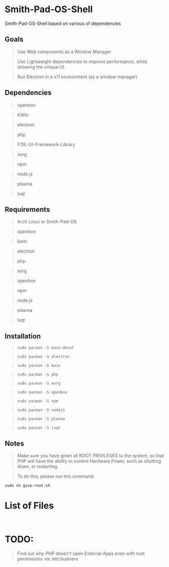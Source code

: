 # Smith-Pad-OS-Shell
Smith-Pad-OS-Shell based on various of dependencies 



## Goals 

> Use Web components as a Window Manager 

> Use Lightweight dependencies to improve performance, while showing the unique 
> UI. 


> Run Electron in a x11 environment (as a window manager)





## Dependencies

> openbox 

> KWin

> electron

> php

> FOIL-UI-Framework-Library

> xorg

> npm

> node.js

> plasma

> lxqt




## Requirements 

> Arch Linux or Smith-Pad-OS 

> openbox

> kwin

> electron

> php

> xorg 

> openbox 

> npm

> node.js

> plasma

> lxqt




## Installation 


> `sudo pacman -S base-devel`

> `sudo pacman -S electron` 

> `sudo pacman -S kwin`

> `sudo pacman -S php`

> `sudo pacman -S xorg`

> `sudo pacman -S openbox`

> `sudo pacman -S npm`

> `sudo pacman -S nodejs`

> `sudo pacman -S plasma`

> `sudo pacman -S lxqt`



## Notes 

> Make sure you have given all ROOT PRIVILEGES to the system, so that PHP 
> will have the ability to control Hardware Power, such as shutting down, 
> or restarting. 


> To do this, please run this command: 

`sudo sh give-root.sh`



# List of Files 

```shell


```


# TODO: 

> Find out why PHP doesn't open External Apps even with root permissions via /etc/sudoers